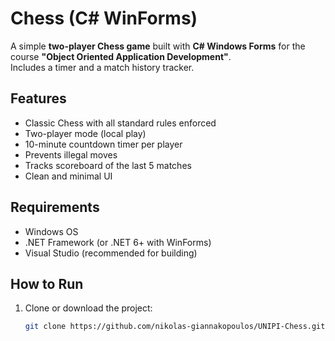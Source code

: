 # Chess (C# WinForms)

A simple **two-player Chess game** built with **C# Windows Forms** for the course **"Object Oriented Application Development"**.  
Includes a timer and a match history tracker.

## Features
- Classic Chess with all standard rules enforced  
- Two-player mode (local play)  
- 10-minute countdown timer per player  
- Prevents illegal moves  
- Tracks scoreboard of the last 5 matches  
- Clean and minimal UI  

## Requirements
- Windows OS  
- .NET Framework (or .NET 6+ with WinForms)  
- Visual Studio (recommended for building)  

## How to Run
1. Clone or download the project:
   ```bash
   git clone https://github.com/nikolas-giannakopoulos/UNIPI-Chess.git

